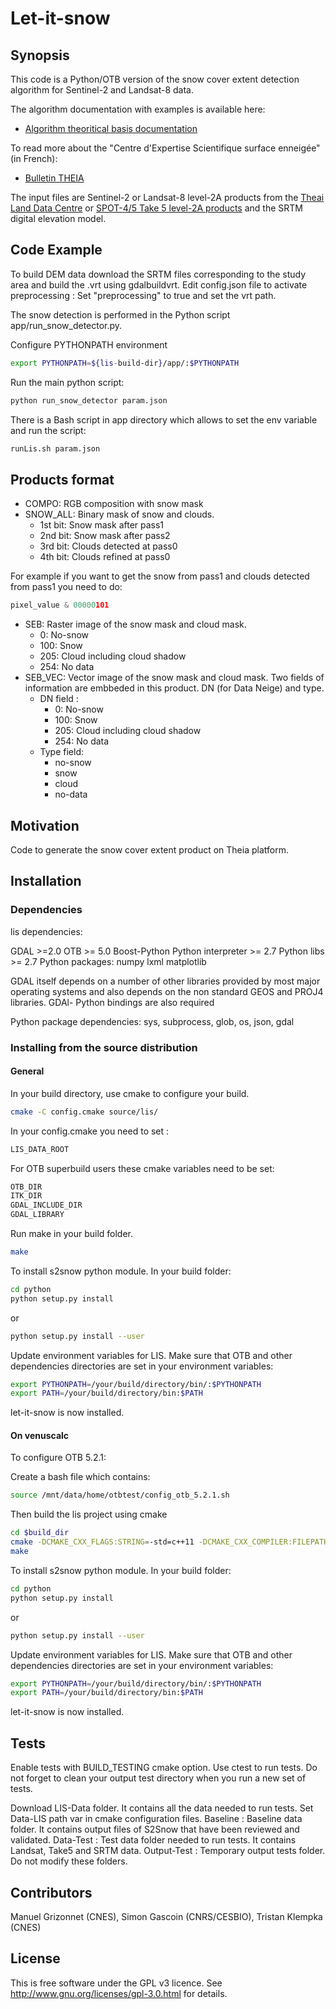 # Let-it-snow
## Synopsis

This code is a Python/OTB version of the snow cover extent detection algorithm for Sentinel-2 and Landsat-8 data.

The algorithm documentation with examples is available here:

* [Algorithm theoritical basis documentation](http://tully.ups-tlse.fr/grizonnet/let-it-snow/blob/master/doc/tex/ATBD_CES-Neige.pdf)

To read more about the "Centre d'Expertise Scientifique surface enneigée" (in French):

* [Bulletin THEIA](https://www.theia-land.fr/sites/default/files/imce/BulletinTHEIA3.pdf#page=10)

The input files are Sentinel-2 or Landsat-8 level-2A products from the [Theai Land Data Centre](https://theia.cnes.fr/) or [SPOT-4/5 Take 5 level-2A products](https://spot-take5.org) and the SRTM digital elevation model.

## Code Example

To build DEM data download the SRTM files corresponding to the study area and build the .vrt using gdalbuildvrt. Edit config.json file to activate preprocessing : Set "preprocessing" to true and set the vrt path. 

The snow detection is performed in the Python script app/run_snow_detector.py. 

Configure PYTHONPATH environment
```sh
export PYTHONPATH=${lis-build-dir}/app/:$PYTHONPATH
```
Run the main python script:

```sh
python run_snow_detector param.json
```

There is a Bash script in app directory which allows to set the env variable and run the script:

```sh
runLis.sh param.json
```
## Products format

* COMPO: RGB composition with snow mask 
* SNOW_ALL: Binary mask of snow and clouds.
  * 1st bit: Snow mask after pass1
  * 2nd bit: Snow mask after pass2
  * 3rd bit: Clouds detected at pass0 
  * 4th bit: Clouds refined  at pass0

For example if you want to get the snow from pass1 and clouds detected from pass1 you need to do: 
```python
pixel_value & 00000101  
```
* SEB: Raster image of the snow mask and cloud mask. 
  * 0: No-snow
  * 100: Snow
  * 205: Cloud including cloud shadow
  * 254: No data
* SEB_VEC: Vector image of the snow mask and cloud mask. Two fields of information are embbeded in this product. DN (for Data Neige) and type.
  * DN field :
     * 0: No-snow
     * 100: Snow
     * 205: Cloud including cloud shadow
     * 254: No data
  * Type field:
     * no-snow
     * snow
     * cloud
     * no-data

## Motivation

Code to generate the snow cover extent product on Theia platform.

## Installation

### Dependencies

lis dependencies: 

GDAL >=2.0
OTB >= 5.0 
Boost-Python
Python interpreter >= 2.7
Python libs >= 2.7
Python packages:
numpy
lxml
matplotlib

GDAL itself depends on a number of other libraries provided by most major operating systems and also depends on the non standard GEOS and PROJ4 libraries. GDAl- Python bindings are also required

Python package dependencies: sys, subprocess, glob, os, json, gdal

### Installing from the source distribution

#### General

In your build directory, use cmake to configure your build.
```sh
cmake -C config.cmake source/lis/
```
In your config.cmake you need to set :
```sh
LIS_DATA_ROOT
```
For OTB superbuild users these cmake variables need to be set:
```sh
OTB_DIR
ITK_DIR
GDAL_INCLUDE_DIR
GDAL_LIBRARY
```
Run make in your build folder.
```sh
make
```
To install s2snow python module. 
In your build folder:
```sh
cd python
python setup.py install
```
or
```sh
python setup.py install --user
```
Update environment variables for LIS. Make sure that OTB and other dependencies directories are set in your environment variables:
```sh
export PYTHONPATH=/your/build/directory/bin/:$PYTHONPATH
export PATH=/your/build/directory/bin:$PATH
```
let-it-snow is now installed.

#### On venuscalc

To configure OTB 5.2.1:

Create a bash file which contains:
```sh
source /mnt/data/home/otbtest/config_otb_5.2.1.sh
```

Then build the lis project using cmake
```sh
cd $build_dir
cmake -DCMAKE_CXX_FLAGS:STRING=-std=c++11 -DCMAKE_CXX_COMPILER:FILEPATH=/usr/bin/g++-4.8 -DCMAKE_C_COMPILER:FILEPATH=/usr/bin/gcc-4.8 -DCMAKE_BUILD_TYPE=Release -DBUILD_TESTING=ON -DGDAL_INCLUDE_DIR=/mnt/data/home/otbtest/OTB/SuperBuild/include -DGDAL_LIBRARY=/mnt/data/home/otbtest/OTB/SuperBuild/lib/libgdal.so $source_dir
make
```
To install s2snow python module. 
In your build folder:
```sh
cd python
python setup.py install
```
or
```sh
python setup.py install --user
```
Update environment variables for LIS. Make sure that OTB and other dependencies directories are set in your environment variables:
```sh
export PYTHONPATH=/your/build/directory/bin/:$PYTHONPATH
export PATH=/your/build/directory/bin:$PATH
```
let-it-snow is now installed.

## Tests

Enable tests with BUILD_TESTING cmake option. Use ctest to run tests. Do not forget to clean your output test directory when you run a new set of tests.

Download LIS-Data folder. It contains all the data needed to run tests. Set Data-LIS path var in cmake configuration files. 
Baseline : Baseline data folder. It contains output files of S2Snow that have been reviewed and validated. 
Data-Test : Test data folder needed to run tests. It contains Landsat, Take5 and SRTM data.
Output-Test : Temporary output tests folder.
Do not modify these folders.

## Contributors

Manuel Grizonnet (CNES), Simon Gascoin (CNRS/CESBIO), Tristan Klempka (CNES)

## License

This is free software under the GPL v3 licence. See
http://www.gnu.org/licenses/gpl-3.0.html for details.
